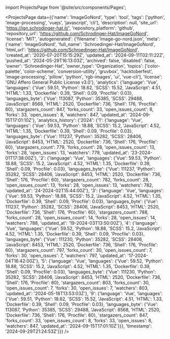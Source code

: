 
import ProjectsPage from '@site/src/components/Pages';

<ProjectsPage
    data={{'name': 'ImageGoNord', 'type': 'tool', 'tags': ['python', 'image-processing', 'vuejs', 'javascript', 'cli'], 'description': null, 'site_url': 'https://ign.schrodinger-hat.it/', 'repository_platform': 'github', 'repository_url': 'https://github.com/Schrodinger-Hat/ImageGoNord', 'license': 'MIT', 'autogenerated': {'filename': 'image-go-nord.json', 'meta': {'name': 'ImageGoNord', 'full_name': 'Schroedinger-Hat/ImageGoNord', 'html_url': 'https://github.com/Schroedinger-Hat/ImageGoNord', 'created_at': '2020-07-20T15:15:29Z', 'updated_at': '2024-09-11T02:11:22Z', 'pushed_at': '2024-05-29T16:13:03Z', 'archived': false, 'disabled': false, 'owner': 'Schroedinger-Hat', 'owner_type': 'Organization', 'topics': ['color-palette', 'color-scheme', 'conversion-utility', 'gruvbox', 'hacktoberfest', 'image-processing', 'pillow', 'python', 'rgb-images', 'ui', 'vue-cli'], 'license': 'GNU Affero General Public License v3.0'}, 'analytics': {'language': 'Vue', 'languages': {'Vue': 59.51, 'Python': 18.62, 'SCSS': 15.52, 'JavaScript': 4.51, 'HTML': 1.33, 'Dockerfile': 0.39, 'Shell': 0.09, 'Procfile': 0.03}, 'languages_byte': {'Vue': 113087, 'Python': 35385, 'SCSS': 29488, 'JavaScript': 8568, 'HTML': 2520, 'Dockerfile': 736, 'Shell': 176, 'Procfile': 60}, 'stargazers_count': 847, 'forks_count': 33, 'open_issues_count': 8, 'forks': 33, 'open_issues': 8, 'watchers': 847, 'updated_at': '2024-09-15T17:01:10Z'}, 'analytics_history': {'2024': {'1': {'language': 'Vue', 'languages': {'Vue': 59.53, 'Python': 18.88, 'SCSS': 15.2, 'JavaScript': 4.52, 'HTML': 1.35, 'Dockerfile': 0.39, 'Shell': 0.09, 'Procfile': 0.03}, 'languages_byte': {'Vue': 111237, 'Python': 35282, 'SCSS': 28406, 'JavaScript': 8453, 'HTML': 2520, 'Dockerfile': 736, 'Shell': 176, 'Procfile': 60}, 'stargazers_count': 779, 'forks_count': 28, 'open_issues_count': 13, 'forks': 28, 'open_issues': 13, 'watchers': 779, 'updated_at': '23-2024-01T17:38:00Z'}, '2': {'language': 'Vue', 'languages': {'Vue': 59.53, 'Python': 18.88, 'SCSS': 15.2, 'JavaScript': 4.52, 'HTML': 1.35, 'Dockerfile': 0.39, 'Shell': 0.09, 'Procfile': 0.03}, 'languages_byte': {'Vue': 111237, 'Python': 35282, 'SCSS': 28406, 'JavaScript': 8453, 'HTML': 2520, 'Dockerfile': 736, 'Shell': 176, 'Procfile': 60}, 'stargazers_count': 782, 'forks_count': 28, 'open_issues_count': 13, 'forks': 28, 'open_issues': 13, 'watchers': 782, 'updated_at': '24-2024-02T15:44:00Z'}, '3': {'language': 'Vue', 'languages': {'Vue': 59.53, 'Python': 18.88, 'SCSS': 15.2, 'JavaScript': 4.52, 'HTML': 1.35, 'Dockerfile': 0.39, 'Shell': 0.09, 'Procfile': 0.03}, 'languages_byte': {'Vue': 111237, 'Python': 35282, 'SCSS': 28406, 'JavaScript': 8453, 'HTML': 2520, 'Dockerfile': 736, 'Shell': 176, 'Procfile': 60}, 'stargazers_count': 788, 'forks_count': 28, 'open_issues_count': 14, 'forks': 28, 'open_issues': 14, 'watchers': 788, 'updated_at': '19-2024-03T13:50:00Z'}, '4': {'language': 'Vue', 'languages': {'Vue': 59.52, 'Python': 18.88, 'SCSS': 15.2, 'JavaScript': 4.52, 'HTML': 1.35, 'Dockerfile': 0.39, 'Shell': 0.09, 'Procfile': 0.03}, 'languages_byte': {'Vue': 111230, 'Python': 35282, 'SCSS': 28406, 'JavaScript': 8453, 'HTML': 2520, 'Dockerfile': 736, 'Shell': 176, 'Procfile': 60}, 'stargazers_count': 797, 'forks_count': 30, 'open_issues_count': 7, 'forks': 30, 'open_issues': 7, 'watchers': 797, 'updated_at': '17-2024-04T16:42:00Z'}, '5': {'language': 'Vue', 'languages': {'Vue': 59.52, 'Python': 18.88, 'SCSS': 15.2, 'JavaScript': 4.52, 'HTML': 1.35, 'Dockerfile': 0.39, 'Shell': 0.09, 'Procfile': 0.03}, 'languages_byte': {'Vue': 111230, 'Python': 35282, 'SCSS': 28406, 'JavaScript': 8453, 'HTML': 2520, 'Dockerfile': 736, 'Shell': 176, 'Procfile': 60}, 'stargazers_count': 803, 'forks_count': 30, 'open_issues_count': 7, 'forks': 30, 'open_issues': 7, 'watchers': 803, 'updated_at': '2024-05-18T13:53:03Z'}, '9': {'language': 'Vue', 'languages': {'Vue': 59.51, 'Python': 18.62, 'SCSS': 15.52, 'JavaScript': 4.51, 'HTML': 1.33, 'Dockerfile': 0.39, 'Shell': 0.09, 'Procfile': 0.03}, 'languages_byte': {'Vue': 113087, 'Python': 35385, 'SCSS': 29488, 'JavaScript': 8568, 'HTML': 2520, 'Dockerfile': 736, 'Shell': 176, 'Procfile': 60}, 'stargazers_count': 847, 'forks_count': 33, 'open_issues_count': 8, 'forks': 33, 'open_issues': 8, 'watchers': 847, 'updated_at': '2024-09-15T17:01:10Z'}}}, 'timestamp': '2024-09-29T21:24:53Z'}}}
/>
